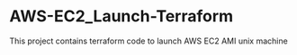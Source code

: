 # AWS-EC2_Launch-Terraform
This project contains terraform code to launch AWS EC2 AMI unix machine 
